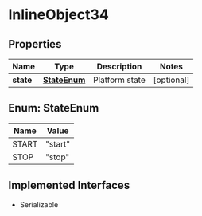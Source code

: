 

# InlineObject34

## Properties

Name | Type | Description | Notes
------------ | ------------- | ------------- | -------------
**state** | [**StateEnum**](#StateEnum) | Platform state |  [optional]



## Enum: StateEnum

Name | Value
---- | -----
START | &quot;start&quot;
STOP | &quot;stop&quot;


## Implemented Interfaces

* Serializable


